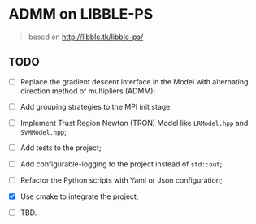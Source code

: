 # ADMM on LIBBLE-PS

> based on http://libble.tk/libble-ps/

## TODO

- [ ] Replace the gradient descent interface in the Model with alternating direction method of multipliers (ADMM);
- [ ] Add grouping strategies to the MPI init stage;
- [ ] Implement Trust Region Newton (TRON) Model like `LRModel.hpp` and `SVMModel.hpp`;
- [ ] Add tests to the project;
- [ ] Add configurable-logging to the project instead of `std::out`;
- [ ] Refactor the Python scripts with Yaml or Json configuration;
- [x] Use cmake to integrate the project;
- [ ] TBD.

